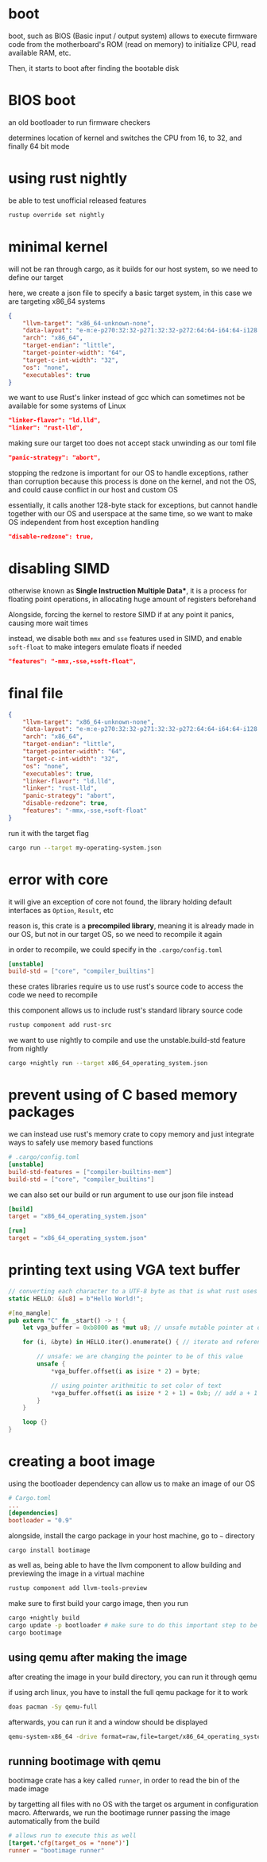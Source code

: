 # boot

boot, such as BIOS (Basic input / output system) allows to execute
firmware code from the motherboard's ROM (read on memory) to initialize CPU, read
available RAM, etc.

Then, it starts to boot after finding the bootable disk

# BIOS boot

an old bootloader to run firmware checkers

determines location of kernel and switches the CPU from 16, to 32, and
finally 64 bit mode

# using rust nightly

be able to test unofficial released features

```sh
rustup override set nightly
```

# minimal kernel

will not be ran through cargo, as it builds for our host system, so
we need to define our target

here, we create a json file to specify a basic target system, in this case we
are targeting x86_64 systems

```json
{
	"llvm-target": "x86_64-unknown-none",
	"data-layout": "e-m:e-p270:32:32-p271:32:32-p272:64:64-i64:64-i128:128-f80:128-n8:16:32:64-S128",
	"arch": "x86_64",
	"target-endian": "little",
	"target-pointer-width": "64",
	"target-c-int-width": "32",
	"os": "none",
	"executables": true
}
```

we want to use Rust's linker instead of gcc which can sometimes not be available
for some systems of Linux

```json
"linker-flavor": "ld.lld",
"linker": "rust-lld",
```

making sure our target too does not accept stack unwinding as our toml file

```json
"panic-strategy": "abort",
```

stopping the redzone is important for our OS to handle exceptions, rather than
corruption because this process is done on the kernel, and not the OS, and could
cause conflict in our host and custom OS

essentially, it calls another 128-byte stack for exceptions, but cannot handle together
with our OS and userspace at the same time, so we want to make OS independent
from host exception handling

```json
"disable-redzone": true,
```

# disabling SIMD

otherwise known as **Single Instruction Multiple Data\***, it is a process
for floating point operations, in allocating huge amount of registers beforehand

Alongside, forcing the kernel to restore SIMD if at any point it panics, causing more
wait times

instead, we disable both `mmx` and `sse` features used in SIMD, and enable `soft-float`
to make integers emulate floats if needed

```json
"features": "-mmx,-sse,+soft-float",
```

# final file

```json
{
	"llvm-target": "x86_64-unknown-none",
	"data-layout": "e-m:e-p270:32:32-p271:32:32-p272:64:64-i64:64-i128:128-f80:128-n8:16:32:64-S128",
	"arch": "x86_64",
	"target-endian": "little",
	"target-pointer-width": "64",
	"target-c-int-width": "32",
	"os": "none",
	"executables": true,
	"linker-flavor": "ld.lld",
	"linker": "rust-lld",
	"panic-strategy": "abort",
	"disable-redzone": true,
	"features": "-mmx,-sse,+soft-float"
}
```

run it with the target flag

```sh
cargo run --target my-operating-system.json
```

# error with core

it will give an exception of core not found, the library holding default interfaces as
`Option`, `Result`, etc

reason is, this crate is a **precompiled library**, meaning it is already made in our OS, but
not in our target OS, so we need to recompile it again

in order to recompile, we could specify in the `.cargo/config.toml`

```toml
[unstable]
build-std = ["core", "compiler_builtins"]
```

these crates libraries require us to use rust's source code to access the code
we need to recompile

this component allows us to include rust's standard library source code 
```sh
rustup component add rust-src
```

we want to use nightly to compile and use the unstable.build-std feature from nightly

```sh
cargo +nightly run --target x86_64_operating_system.json
```

# prevent using of C based memory packages

we can instead use rust's memory crate to copy memory and just integrate
ways to safely use memory based functions

```toml
# .cargo/config.toml
[unstable]
build-std-features = ["compiler-builtins-mem"]
build-std = ["core", "compiler_builtins"]
```

we can also set our build or run argument to use our json file instead

```toml
[build]
target = "x86_64_operating_system.json"

[run]
target = "x86_64_operating_system.json"

```

# printing text using VGA text buffer

```rs
// converting each character to a UTF-8 byte as that is what rust uses
static HELLO: &[u8] = b"Hello World!";

#[no_mangle]
pub extern "C" fn _start() -> ! {
    let vga_buffer = 0xb8000 as *mut u8; // unsafe mutable pointer at default VGA address

    for (i, &byte) in HELLO.iter().enumerate() { // iterate and reference character slice

        // unsafe: we are changing the pointer to be of this value
        unsafe {
            *vga_buffer.offset(i as isize * 2) = byte;

            // using pointer arithmitic to set color of text
            *vga_buffer.offset(i as isize * 2 + 1) = 0xb; // add a + 1 bit next to our character for color
        }
    }

    loop {}
}

```

# creating a boot image

using the bootloader dependency can allow us to make an image of our
OS

```toml
# Cargo.toml
...
[dependencies]
bootloader = "0.9"
```

alongside, install the cargo package in your host machine, go to `~` directory


```sh
cargo install bootimage
```

as well as, being able to have the llvm component to allow building and previewing
the image in a virtual machine

```sh
rustup component add llvm-tools-preview
```
make sure to first build your cargo image, then you run

```sh
cargo +nightly build
cargo update -p bootloader # make sure to do this important step to be able to use bootimage
cargo bootimage
```

## using qemu after making the image

after creating the image in your build directory, you can
run it through qemu

if using arch linux, you have to install the full
qemu package for it to work

```sh
doas pacman -Sy qemu-full
```

afterwards, you can run it and a window should be displayed

```sh
qemu-system-x86_64 -drive format=raw,file=target/x86_64_operating_system/debug/bootimage-operating_system.bin
```

## running bootimage with qemu

bootimage crate has a key called `runner`, in order to read the bin of the made image

by targetting all files with no OS with the target os argument in configuration macro.
Afterwards, we run the bootimage runner passing the image automatically from the build

```toml
# allows run to execute this as well
[target.'cfg(target_os = "none")']
runner = "bootimage runner"
```
